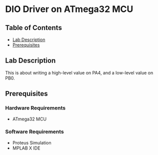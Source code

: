# DIO Driver on ATmega32 MCU

## Table of Contents
- [Lab Description](#lab-description)
- [Prerequisites](#prerequisites)


## Lab Description

This is about writing a high-level value on PA4, and a low-level
value on PB0.

## Prerequisites
### Hardware Requirements
- ATmega32 MCU
### Software Requirements
- Proteus Simulation
- MPLAB X IDE

